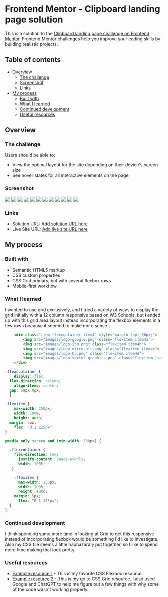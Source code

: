 # Frontend Mentor - Clipboard landing page solution

This is a solution to the [Clipboard landing page challenge on Frontend Mentor](https://www.frontendmentor.io/challenges/clipboard-landing-page-5cc9bccd6c4c91111378ecb9). Frontend Mentor challenges help you improve your coding skills by building realistic projects. 

## Table of contents

- [Overview](#overview)
  - [The challenge](#the-challenge)
  - [Screenshot](#screenshot)
  - [Links](#links)
- [My process](#my-process)
  - [Built with](#built-with)
  - [What I learned](#what-i-learned)
  - [Continued development](#continued-development)
  - [Useful resources](#useful-resources)


## Overview

### The challenge

Users should be able to:

- View the optimal layout for the site depending on their device's screen size
- See hover states for all interactive elements on the page

### Screenshot

![](./screenshot.jpg)
![](/solutionImages/Desktop1.JPG)
![](/solutionImages/Desktop2.JPG)
![](/solutionImages/Desktop3.JPG)
![](/solutionImages/Desktop4.JPG)
![](/solutionImages/Mobile1.JPG)
![](/solutionImages/Mobile2.JPG)
![](/solutionImages/Mobile3.JPG)
![](/solutionImages/Mobile4.JPG)
![](/solutionImages/Mobile5.JPG)
![](/solutionImages/Mobile6.JPG)
![](/solutionImages/Mobile7.JPG)

### Links

- Solution URL: [Add solution URL here](https://your-solution-url.com)
- Live Site URL: [Add live site URL here](https://your-live-site-url.com)

## My process

### Built with

- Semantic HTML5 markup
- CSS custom properties
- CSS Grid primary, but with several flexbox rows
- Mobile-first workflow

### What I learned

I wanted to use grid exclusively, and I tried a variety of ways to display the grid initially with a 12 column responsive based on W3 Schools, but I ended up with this grid area layout instead incorporating the flexbox elements in a few rows because it seemed to make more sense.

```html of one flexbox structure.
	<div class="item flexcontainer item4" style="margin-top: 50px;">
  		<img src="images/logo-google.png" class="flexitem item4a">
		<img src="images/logo-ibm.png" class="flexitem item4b">
		<img src="images/logo-microsoft.png" class="flexitem item4c">
		<img src="images/logo-hp.png" class="flexitem item4d">
		<img src="images/logo-vector-graphics.png" class="flexitem item4e">
  	</div>
```
```css
.flexcontainer {
	display: flex;
  flex-direction: column;
	align-items: center;
  gap: 50px 0px;
  }

.flexitem {
	max-width: 250px;
	width: 100%;
	height: auto;
  margin: 5px;
	flex: "0 1 125px";
}

@media only screen and (min-width: 768px) {

  .flexcontainer {
    flex-direction: row;
	  justify-content: space-evenly;
	  width: 100%;
   }

   	.flexitem {
	  max-width: 150px;
	  width: 100%;
	  height: auto;
    margin: 5px;
	  flex: "0 1 125px";
  }
}
```


### Continued development

I think spending some more time in looking at Grid to get this responsive instead of incorporating flexbox would be something I'd like to investigate. Also my CSS file seems a little haphazardly put together, so I like to spend more time making that look pretty.

### Useful resources

- [Example resource 1](https://css-tricks.com/snippets/css/a-guide-to-flexbox/) - This is my favorite CSS Flexbox resource.
- [Example resource 2](https://css-tricks.com/snippets/css/complete-guide-grid/) - This is my go to CSS Grid resource. 
I also used Google and ChatGPT to help me figure out a few things with why some of the code wasn't working properly.






